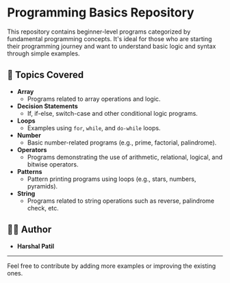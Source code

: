 # Programming Basics Repository

This repository contains beginner-level programs categorized by fundamental programming concepts. It's ideal for those who are starting their programming journey and want to understand basic logic and syntax through simple examples.

## 📂 Topics Covered

- **Array**
  - Programs related to array operations and logic.
- **Decision Statements**
  - If, if-else, switch-case and other conditional logic programs.
- **Loops**
  - Examples using `for`, `while`, and `do-while` loops.
- **Number**
  - Basic number-related programs (e.g., prime, factorial, palindrome).
- **Operators**
  - Programs demonstrating the use of arithmetic, relational, logical, and bitwise operators.
- **Patterns**
  - Pattern printing programs using loops (e.g., stars, numbers, pyramids).
- **String**
  - Programs related to string operations such as reverse, palindrome check, etc.

## 👨‍💻 Author

- **Harshal Patil**  

---

Feel free to contribute by adding more examples or improving the existing ones.
